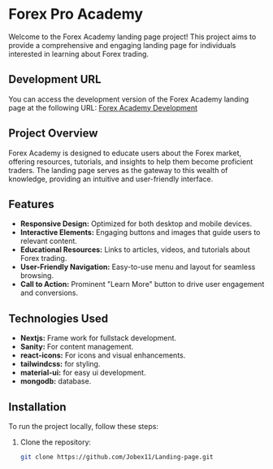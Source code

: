 # Forex Pro Academy

Welcome to the Forex Academy landing page project! This project aims to provide a comprehensive and engaging landing page for individuals interested in learning about Forex trading.

## Development URL

You can access the development version of the Forex Academy landing page at the following URL:
[Forex Academy Development](https://forexproacademy.vercel.app/)

## Project Overview

Forex Academy is designed to educate users about the Forex market, offering resources, tutorials, and insights to help them become proficient traders. The landing page serves as the gateway to this wealth of knowledge, providing an intuitive and user-friendly interface.

## Features

- **Responsive Design:** Optimized for both desktop and mobile devices.
- **Interactive Elements:** Engaging buttons and images that guide users to relevant content.
- **Educational Resources:** Links to articles, videos, and tutorials about Forex trading.
- **User-Friendly Navigation:** Easy-to-use menu and layout for seamless browsing.
- **Call to Action:** Prominent "Learn More" button to drive user engagement and conversions.

## Technologies Used

- **Nextjs:** Frame work for fullstack development.
- **Sanity:** For content management.
- **react-icons:** For icons and visual enhancements.
- **tailwindcss:** for styling.
- **material-ui:** for easy ui development.
- **mongodb:** database.

## Installation

To run the project locally, follow these steps:

1. Clone the repository:
   ```bash
   git clone https://github.com/Jobex11/Landing-page.git
   ```
